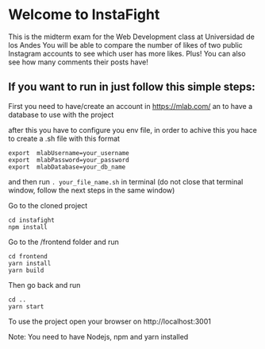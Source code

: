 # Welcome to InstaFight

This is the midterm exam for the Web Development class at Universidad de los Andes
You will be able to compare the number of likes of two public Instagram accounts to see which user has more likes. Plus! You can also see how many comments their posts have!


## If you want to run in just follow this simple steps:

First you need to have/create an account in https://mlab.com/ an to have a database to use with the project 

after this you have to configure you env file, in order to achive this you hace to create a .sh file with this format

```
export  mlabUsername=your_username
export  mlabPassword=your_password
export  mlabDatabase=your_db_name
```

and then run `. your_file_name.sh` in terminal (do not close that terminal window, follow the next steps in the same window)

Go to the cloned project
```
cd instafight
npm install
```
Go to the /frontend folder and run 
```
cd frontend
yarn install
yarn build
```

Then go back and run
```
cd ..
yarn start
```

To use the project open your browser on http://localhost:3001

Note: You need to have Nodejs, npm and yarn installed 